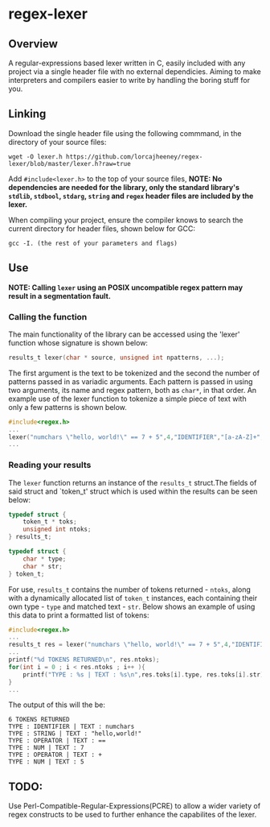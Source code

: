 # regex-lexer
## Overview
A regular-expressions based lexer written in C, easily included with any project via a single header file with no external dependicies. Aiming to make interpreters and compilers easier to write by handling the boring stuff for you.
## Linking
Download the single header file using the following commmand, in the directory of your source files:
```
wget -O lexer.h https://github.com/lorcajheeney/regex-lexer/blob/master/lexer.h?raw=true
```
Add `#include<lexer.h>` to the top of your source files, **NOTE: No dependencies are needed for the library, only the standard library's `stdlib`, `stdbool`, `stdarg`, `string` and `regex` header files are included by the lexer.**

When compiling your project, ensure the compiler knows to search the current directory for header files, shown below for GCC:
```
gcc -I. (the rest of your parameters and flags)
```
## Use
**NOTE: Calling `lexer` using an POSIX uncompatible regex pattern may result in a segmentation fault.**
### Calling the function
The main functionality of the library can be accessed using the 'lexer' function whose signature is shown below:
```c
results_t lexer(char * source, unsigned int npatterns, ...);
```
The first argument is the text to be tokenized and the second the number of patterns passed in as variadic arguments. Each pattern is passed in using two arguments, its name and regex pattern, both as `char*`, in that order.
An example use of the lexer function to tokenize a simple piece of text with only a few patterns is shown below.
```c
#include<regex.h>
...
lexer("numchars \"hello, world!\" == 7 + 5",4,"IDENTIFIER","[a-zA-Z]+","STRING","\"[a-zA-Z,!]*\"","OPERATOR","\\+|==","NUM","[0-9]+");
...
```
### Reading your results
The `lexer` function returns an instance of the `results_t` struct.The fields of said struct and `token_t' struct which is used within the results can be seen below:
```c
typedef struct {
	token_t * toks;
	unsigned int ntoks;
} results_t;

typedef struct {
	char * type;
	char * str;
} token_t;
```
For use, `results_t` contains the number of tokens returned - `ntoks`, along with a dynamically allocated list of `token_t` instances, each containing their own type - `type` and matched text - `str`.
Below shows an example of using this data to print a formatted list of tokens:
```c
#include<regex.h>
...
results_t res = lexer("numchars \"hello, world!\" == 7 + 5",4,"IDENTIFIER","[a-zA-Z]+","STRING","\"[a-zA-Z,!]*\"","OPERATOR","\\+|==","NUM","[0-9]+");
...
printf("%d TOKENS RETURNED\n", res.ntoks);
for(int i = 0 ; i < res.ntoks ; i++ ){
	printf("TYPE : %s | TEXT : %s\n",res.toks[i].type, res.toks[i].str);
}
...
```
The output of this will the be:
```
6 TOKENS RETURNED
TYPE : IDENTIFIER | TEXT : numchars 
TYPE : STRING | TEXT : "hello,world!" 
TYPE : OPERATOR | TEXT : == 
TYPE : NUM | TEXT : 7 
TYPE : OPERATOR | TEXT : + 
TYPE : NUM | TEXT : 5
```
## TODO:
Use Perl-Compatible-Regular-Expressions(PCRE) to allow a wider variety of regex constructs to be used to further enhance the capabilites of the lexer.
